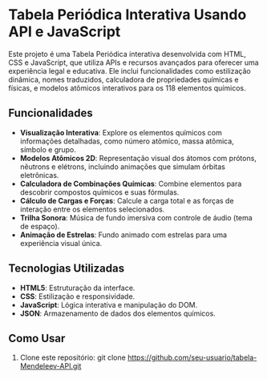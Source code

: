 # Tabela Periódica Interativa Usando API e JavaScript

Este projeto é uma Tabela Periódica interativa desenvolvida com HTML, CSS e JavaScript, que utiliza APIs e recursos avançados para oferecer uma experiência legal e educativa. Ele inclui funcionalidades como estilização dinâmica, nomes traduzidos, calculadora de propriedades químicas e físicas, e modelos atômicos interativos para os 118 elementos químicos.

## Funcionalidades

- **Visualização Interativa**: Explore os elementos químicos com informações detalhadas, como número atômico, massa atômica, símbolo e grupo.
- **Modelos Atômicos 2D**: Representação visual dos átomos com prótons, nêutrons e elétrons, incluindo animações que simulam órbitas eletrônicas.
- **Calculadora de Combinações Químicas**: Combine elementos para descobrir compostos químicos e suas fórmulas.
- **Cálculo de Cargas e Forças**: Calcule a carga total e as forças de interação entre os elementos selecionados.
- **Trilha Sonora**: Música de fundo imersiva com controle de áudio (tema de espaço).
- **Animação de Estrelas**: Fundo animado com estrelas para uma experiência visual única.

## Tecnologias Utilizadas

- **HTML5**: Estruturação da interface.
- **CSS**: Estilização e responsividade.
- **JavaScript**: Lógica interativa e manipulação do DOM.
- **JSON**: Armazenamento de dados dos elementos químicos.

## Como Usar

1. Clone este repositório:
   git clone https://github.com/seu-usuario/tabela-Mendeleev-API.git
